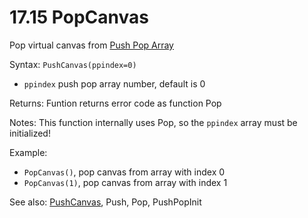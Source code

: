 # 17.15 PopCanvas 

Pop virtual canvas from [Push Pop Array](/10-push-pop-arrays.md) 

Syntax: `PushCanvas(ppindex=0)` 

* `ppindex` push pop array number, default is 0 

Returns: Funtion returns error code as function Pop 

Notes: This function internally uses Pop, so the `ppindex` array must be initialized!

Example: 

* `PopCanvas()`, pop canvas from array with index 0 
* `PopCanvas(1)`, pop canvas from array with index 1 

See also: [PushCanvas](/17-api-native-functions/1714-pushcanvas.md), Push, Pop, PushPopInit

